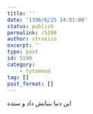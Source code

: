 ```yaml
---
title: ''
date: '1396/6/25 14:51:00'
status: publish
permalink: /5190
author: straxico
excerpt: ''
type: post
id: 5190
category:
    - tytomood
tag: []
post_format: []
---
```

این دنیا بنیانش داد و ستده